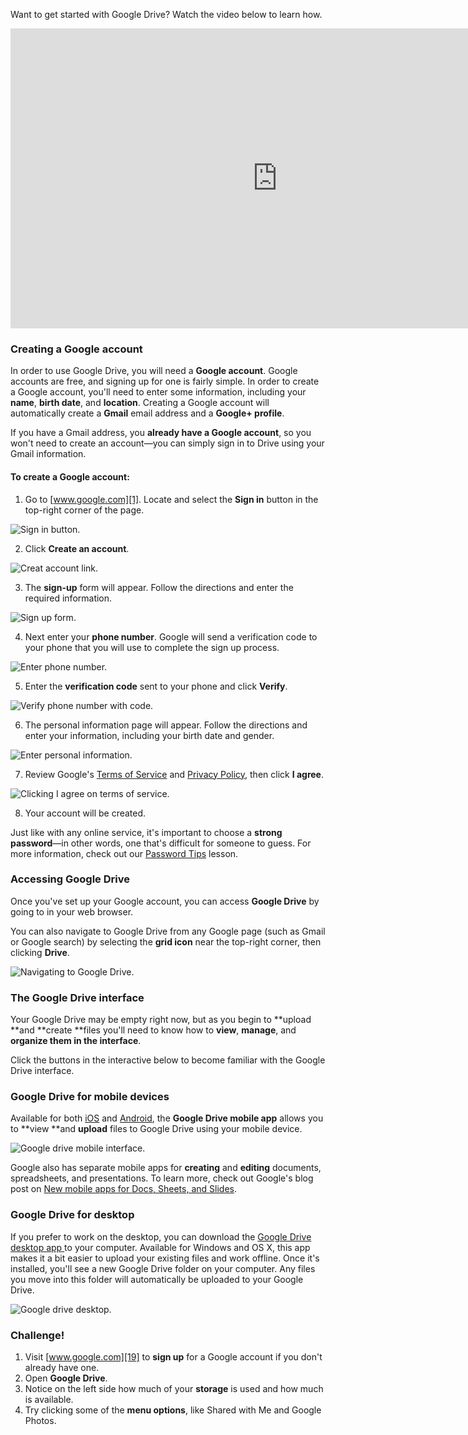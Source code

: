 Want to get started with Google Drive? Watch the video below to learn how.

<iframe width="853" height="480" src="https://www.youtube.com/embed/dbeuqQWNPHY" frameborder="0" allow="accelerometer; autoplay; encrypted-media; gyroscope; picture-in-picture" allowfullscreen></iframe>

### Creating a Google account

In order to use Google Drive, you will need a **Google account**. Google accounts are free, and signing up for one is fairly simple. In order to create a Google account, you'll need to enter some information, including your **name**, **birth date**, and **location**. Creating a Google account will automatically create a **Gmail** email address and a **Google+ profile**.

If you have a Gmail address, you **already have a Google account**, so you won't need to create an account—you can simply sign in to Drive using your Gmail information.

#### To create a Google account:

1. Go to [www.google.com][1]. Locate and select the **Sign in** button in the top-right corner of the page.

![Sign in button. ][2]

2. Click **Create an account**.

![Creat account link. ][3]

3. The **sign-up** form will appear. Follow the directions and enter the required information.

![Sign up form.][4]

4. Next enter your **phone number**. Google will send a verification code to your phone that you will use to complete the sign up process.

![Enter phone number. ][5]

5. Enter the **verification code** sent to your phone and click **Verify**. 

![Verify phone number with code. ][6]

6. The personal information page will appear. Follow the directions and enter your information, including your birth date and gender. 

![Enter personal information. ][7]

7. Review Google's [Terms of Service][8] and [Privacy Policy][9], then click **I agree**.

![Clicking I agree on terms of service. ][10]

8. Your account will be created. 

Just like with any online service, it's important to choose a **strong** **password**—in other words, one that's difficult for someone to guess. For more information, check out our [Password Tips][11] lesson.

### Accessing Google Drive

Once you've set up your Google account, you can access **Google Drive** by going to  in your web browser.

You can also navigate to Google Drive from any Google page (such as Gmail or Google search) by selecting the **grid icon** near the top-right corner, then clicking **Drive**.

![Navigating to Google Drive. ][12]

### The Google Drive interface

Your Google Drive may be empty right now, but as you begin to **upload **and **create **files you'll need to know how to **view**, **manage**, and **organize **them in the** interface**.

Click the buttons in the interactive below to become familiar with the Google Drive interface.

### Google Drive for mobile devices

Available for both [iOS][13] and [Android][14], the **Google Drive mobile app** allows you to **view **and **upload** files to Google Drive using your mobile device.

![Google drive mobile interface. ][15]

Google also has separate mobile apps for **creating** and **editing** documents, spreadsheets, and presentations. To learn more, check out Google's blog post on [New mobile apps for Docs, Sheets, and Slides][16].

### Google Drive for desktop

If you prefer to work on the desktop, you can download the [Google Drive desktop app ][17]to your computer. Available for Windows and OS X, this app makes it a bit easier to upload your existing files and work offline. Once it's installed, you'll see a new Google Drive folder on your computer. Any files you move into this folder will automatically be uploaded to your Google Drive.

![Google drive desktop.][18]

### Challenge!

1. Visit [www.google.com][19] to **sign up** for a Google account if you don't already have one.
2. Open **Google Drive**.
3. Notice on the left side how much of your **storage** is used and how much is available.
4. Try clicking some of the **menu options**, like Shared with Me and Google Photos.


[1]: http://www.google.com
[2]: https://media.gcflearnfree.org/content/55e0696f1496fdb039ceeed0_01_17_2014/sign-in-button.png "Sign in button. "
[3]: https://media.gcflearnfree.org/content/55e0696f1496fdb039ceeed0_01_17_2014/create-account.jpg "Creat account link. "
[4]: https://media.gcflearnfree.org/content/55e0696f1496fdb039ceeed0_01_17_2014/sing-up-form.jpg "Sign up form."
[5]: https://media.gcflearnfree.org/content/55e0696f1496fdb039ceeed0_01_17_2014/enter-phone-number.jpg "Enter phone number. "
[6]: https://media.gcflearnfree.org/content/55e0696f1496fdb039ceeed0_01_17_2014/verify-phone-number.jpg "Verify phone number with code. "
[7]: https://media.gcflearnfree.org/content/55e0696f1496fdb039ceeed0_01_17_2014/personal-info.jpg "Enter personal information. "
[8]: http://www.google.com/intl/en/policies/terms/
[9]: http://www.google.com/intl/en/policies/privacy/
[10]: https://media.gcflearnfree.org/content/55e0696f1496fdb039ceeed0_01_17_2014/privacy-and-terms.jpg "Clicking I agree on terms of service. "
[11]: http://www.gcflearnfree.org/techsavvy/password-tips
[12]: https://media.gcflearnfree.org/content/55e0696f1496fdb039ceeed0_01_17_2014/accessing-google-drive.jpg "Navigating to Google Drive. "
[13]: https://itunes.apple.com/us/app/google-drive/id507874739?mt=8
[14]: http://www.google.com/mobile/drive/
[15]: https://media.gcflearnfree.org/content/55e0696f1496fdb039ceeed0_01_17_2014/Screenshot-Google-Drive_Mobile.jpg "Google drive mobile interface. "
[16]: http://googledrive.blogspot.com/2014/04/docssheetsapps.html
[17]: https://tools.google.com/dlpage/drive/
[18]: https://media.gcflearnfree.org/content/55e0696f1496fdb039ceeed0_01_17_2014/google-drive-desktop.jpg "Google drive desktop."
[19]: http://www.google.com "Google"
